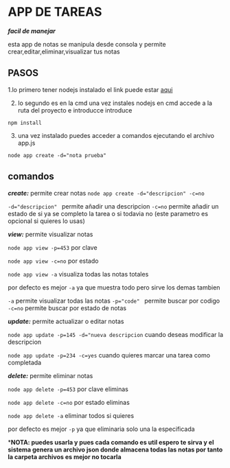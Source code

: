 # APP DE TAREAS
***facil de manejar***

esta app de notas se manipula desde consola y permite crear,editar,eliminar,visualizar tus notas

## PASOS

1.lo primero tener nodejs instalado el link puede estar [aqui](https://nodejs.org/es/download/)

2. lo segundo es en la cmd una vez instales nodejs en cmd accede a la ruta del proyecto e introducce introduce

`npm install`

3. una vez instalado puedes acceder a comandos ejecutando el archivo app.js

`node app create -d="nota prueba"`

## comandos
***create:*** 
permite crear notas
`node app create -d="descripcion" -c=no`

`-d="descripcion" ` permite añadir una descripcion
`-c=no` permite añadir un estado de si ya se completo la tarea o si todavia no (este parametro es opcional si quieres lo usas)

***view:***
permite visualizar notas

`node app view -p=453` por clave

`node app view -c=no` por estado

`node app view -a` visualiza todas las notas totales

por defecto es mejor `-a` ya que muestra todo pero sirve los demas tambien


`-a` permite visualizar todas las notas
`-p="code" ` permite buscar por codigo
`-c=no` permite buscar por estado de notas

***update:***
permite actualizar o editar notas

`node app update -p=145 -d="nueva descripcion` cuando deseas modificar la descripcion

`node app update -p=234 -c=yes` cuando quieres marcar una tarea como completada



***delete:***
permite eliminar notas

`node app delete -p=453` por clave eliminas

`node app delete -c=no` por estado eliminas

`node app delete -a` eliminar todos si quieres

por defecto es mejor `-p` ya que eliminaria solo una la especificada


***NOTA: puedes usarla y pues cada comando es util espero te sirva y el sistema genera un archivo json donde almacena todas las notas por tanto la carpeta archivos es mejor no tocarla**



